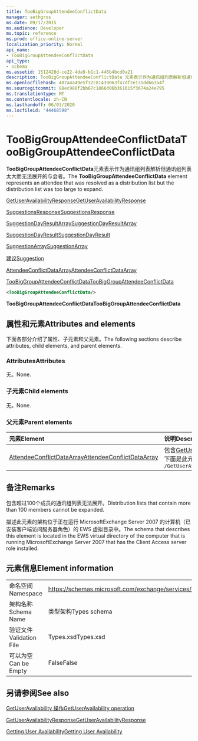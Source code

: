 ```yaml
---
title: TooBigGroupAttendeeConflictData
manager: sethgros
ms.date: 09/17/2015
ms.audience: Developer
ms.topic: reference
ms.prod: office-online-server
localization_priority: Normal
api_name:
- TooBigGroupAttendeeConflictData
api_type:
- schema
ms.assetid: 1512428d-ce22-4da9-b1c1-446b4bcd0a21
description: TooBigGroupAttendeeConflictData 元素表示作为通讯组列表解析但通讯组列表太大而无法展开的与会者。
ms.openlocfilehash: 407a4a49e5f32c81439063f47df2e131dd663a4f
ms.sourcegitcommit: 88ec988f2bb67c1866d06b361615f3674a24e795
ms.translationtype: MT
ms.contentlocale: zh-CN
ms.lasthandoff: 06/03/2020
ms.locfileid: "44468598"
---
```

# <a name="toobiggroupattendeeconflictdata"></a><span data-ttu-id="2a1c9-103">TooBigGroupAttendeeConflictData</span><span class="sxs-lookup"><span data-stu-id="2a1c9-103">TooBigGroupAttendeeConflictData</span></span>

<span data-ttu-id="2a1c9-104">**TooBigGroupAttendeeConflictData**元素表示作为通讯组列表解析但通讯组列表太大而无法展开的与会者。</span><span class="sxs-lookup"><span data-stu-id="2a1c9-104">The **TooBigGroupAttendeeConflictData** element represents an attendee that was resolved as a distribution list but the distribution list was too large to expand.</span></span> 
  
[<span data-ttu-id="2a1c9-105">GetUserAvailabilityResponse</span><span class="sxs-lookup"><span data-stu-id="2a1c9-105">GetUserAvailabilityResponse</span></span>](getuseravailabilityresponse.md)
  
[<span data-ttu-id="2a1c9-106">SuggestionsResponse</span><span class="sxs-lookup"><span data-stu-id="2a1c9-106">SuggestionsResponse</span></span>](suggestionsresponse.md)
  
[<span data-ttu-id="2a1c9-107">SuggestionDayResultArray</span><span class="sxs-lookup"><span data-stu-id="2a1c9-107">SuggestionDayResultArray</span></span>](suggestiondayresultarray.md)
  
[<span data-ttu-id="2a1c9-108">SuggestionDayResult</span><span class="sxs-lookup"><span data-stu-id="2a1c9-108">SuggestionDayResult</span></span>](suggestiondayresult.md)
  
[<span data-ttu-id="2a1c9-109">SuggestionArray</span><span class="sxs-lookup"><span data-stu-id="2a1c9-109">SuggestionArray</span></span>](suggestionarray.md)
  
[<span data-ttu-id="2a1c9-110">建议</span><span class="sxs-lookup"><span data-stu-id="2a1c9-110">Suggestion</span></span>](suggestion.md)
  
[<span data-ttu-id="2a1c9-111">AttendeeConflictDataArray</span><span class="sxs-lookup"><span data-stu-id="2a1c9-111">AttendeeConflictDataArray</span></span>](attendeeconflictdataarray.md)
  
[<span data-ttu-id="2a1c9-112">TooBigGroupAttendeeConflictData</span><span class="sxs-lookup"><span data-stu-id="2a1c9-112">TooBigGroupAttendeeConflictData</span></span>](toobiggroupattendeeconflictdata.md)
  
```xml
<TooBigGroupAttendeeConflictData/>
```

 <span data-ttu-id="2a1c9-113">**TooBigGroupAttendeeConflictData**</span><span class="sxs-lookup"><span data-stu-id="2a1c9-113">**TooBigGroupAttendeeConflictData**</span></span>
## <a name="attributes-and-elements"></a><span data-ttu-id="2a1c9-114">属性和元素</span><span class="sxs-lookup"><span data-stu-id="2a1c9-114">Attributes and elements</span></span>

<span data-ttu-id="2a1c9-115">下面各部分介绍了属性、子元素和父元素。</span><span class="sxs-lookup"><span data-stu-id="2a1c9-115">The following sections describe attributes, child elements, and parent elements.</span></span>
  
### <a name="attributes"></a><span data-ttu-id="2a1c9-116">Attributes</span><span class="sxs-lookup"><span data-stu-id="2a1c9-116">Attributes</span></span>

<span data-ttu-id="2a1c9-117">无。</span><span class="sxs-lookup"><span data-stu-id="2a1c9-117">None.</span></span>
  
### <a name="child-elements"></a><span data-ttu-id="2a1c9-118">子元素</span><span class="sxs-lookup"><span data-stu-id="2a1c9-118">Child elements</span></span>

<span data-ttu-id="2a1c9-119">无。</span><span class="sxs-lookup"><span data-stu-id="2a1c9-119">None.</span></span>
  
### <a name="parent-elements"></a><span data-ttu-id="2a1c9-120">父元素</span><span class="sxs-lookup"><span data-stu-id="2a1c9-120">Parent elements</span></span>

|<span data-ttu-id="2a1c9-121">**元素**</span><span class="sxs-lookup"><span data-stu-id="2a1c9-121">**Element**</span></span>|<span data-ttu-id="2a1c9-122">**说明**</span><span class="sxs-lookup"><span data-stu-id="2a1c9-122">**Description**</span></span>|
|:-----|:-----|
|[<span data-ttu-id="2a1c9-123">AttendeeConflictDataArray</span><span class="sxs-lookup"><span data-stu-id="2a1c9-123">AttendeeConflictDataArray</span></span>](attendeeconflictdataarray.md) <br/> |<span data-ttu-id="2a1c9-124">包含[GetUserAvailabilityRequest](getuseravailabilityrequest.md)中标识的与会者的冲突数据数组。</span><span class="sxs-lookup"><span data-stu-id="2a1c9-124">Contains an array of conflict data for attendees identified in the [GetUserAvailabilityRequest](getuseravailabilityrequest.md).</span></span>  <br/> <span data-ttu-id="2a1c9-125">下面是此元素的 XPath 表达式： </span><span class="sxs-lookup"><span data-stu-id="2a1c9-125">The following is the XPath expression to this element:</span></span>  <br/>  `/GetUserAvailabilityResponse/SuggestionsResponse/SuggestionDayResultArray/SuggestionDayResult[i]/SuggestionArray/Suggestion[i]/AttendeeConflictDataArray` <br/> |
   
## <a name="remarks"></a><span data-ttu-id="2a1c9-126">备注</span><span class="sxs-lookup"><span data-stu-id="2a1c9-126">Remarks</span></span>

<span data-ttu-id="2a1c9-127">包含超过100个成员的通讯组列表无法展开。</span><span class="sxs-lookup"><span data-stu-id="2a1c9-127">Distribution lists that contain more than 100 members cannot be expanded.</span></span>
  
<span data-ttu-id="2a1c9-128">描述此元素的架构位于正在运行 MicrosoftExchange Server 2007 的计算机（已安装客户端访问服务器角色）的 EWS 虚拟目录中。</span><span class="sxs-lookup"><span data-stu-id="2a1c9-128">The schema that describes this element is located in the EWS virtual directory of the computer that is running MicrosoftExchange Server 2007 that has the Client Access server role installed.</span></span>
  
## <a name="element-information"></a><span data-ttu-id="2a1c9-129">元素信息</span><span class="sxs-lookup"><span data-stu-id="2a1c9-129">Element information</span></span>

|||
|:-----|:-----|
|<span data-ttu-id="2a1c9-130">命名空间</span><span class="sxs-lookup"><span data-stu-id="2a1c9-130">Namespace</span></span>  <br/> |https://schemas.microsoft.com/exchange/services/2006/types  <br/> |
|<span data-ttu-id="2a1c9-131">架构名称</span><span class="sxs-lookup"><span data-stu-id="2a1c9-131">Schema Name</span></span>  <br/> |<span data-ttu-id="2a1c9-132">类型架构</span><span class="sxs-lookup"><span data-stu-id="2a1c9-132">Types schema</span></span>  <br/> |
|<span data-ttu-id="2a1c9-133">验证文件</span><span class="sxs-lookup"><span data-stu-id="2a1c9-133">Validation File</span></span>  <br/> |<span data-ttu-id="2a1c9-134">Types.xsd</span><span class="sxs-lookup"><span data-stu-id="2a1c9-134">Types.xsd</span></span>  <br/> |
|<span data-ttu-id="2a1c9-135">可以为空</span><span class="sxs-lookup"><span data-stu-id="2a1c9-135">Can be Empty</span></span>  <br/> |<span data-ttu-id="2a1c9-136">False</span><span class="sxs-lookup"><span data-stu-id="2a1c9-136">False</span></span>  <br/> |
   
## <a name="see-also"></a><span data-ttu-id="2a1c9-137">另请参阅</span><span class="sxs-lookup"><span data-stu-id="2a1c9-137">See also</span></span>



[<span data-ttu-id="2a1c9-138">GetUserAvailability 操作</span><span class="sxs-lookup"><span data-stu-id="2a1c9-138">GetUserAvailability operation</span></span>](getuseravailability-operation.md)
  
[<span data-ttu-id="2a1c9-139">GetUserAvailabilityResponse</span><span class="sxs-lookup"><span data-stu-id="2a1c9-139">GetUserAvailabilityResponse</span></span>](getuseravailabilityresponse.md)


[<span data-ttu-id="2a1c9-140">Getting User Availability</span><span class="sxs-lookup"><span data-stu-id="2a1c9-140">Getting User Availability</span></span>](https://msdn.microsoft.com/library/d4133fcb-9b0f-4e6b-aadf-a389da83516a%28Office.15%29.aspx)

